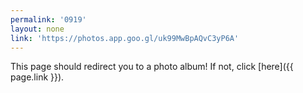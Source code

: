 ```yaml
---
permalink: '0919'
layout: none
link: 'https://photos.app.goo.gl/uk99MwBpAQvC3yP6A'
---
```

<html>
  <head>
    <meta http-equiv="refresh" content="URL=0; {{ page.link }}" />
    <script>
      var uagent = navigator.userAgent.toLowerCase();
      if(/safari/.test(uagent) && !/chrome/.test(uagent)) {
        window.location.href = "{{ page.link }}"
      }
    </script>
  </head>
  <body>
    <p>This page should redirect you to a photo album! If not, click [here]({{ page.link }}).</p>
  </body>
</html>



